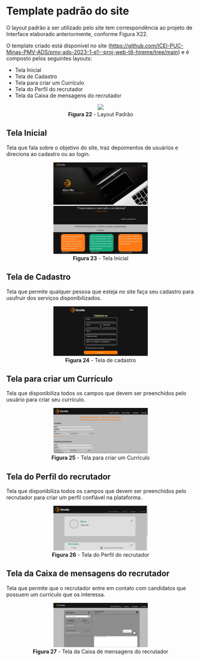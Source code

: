 # Template padrão do site

O layout padrão a ser utilizado pelo site tem correspondência ao projeto de Interface elaborado anteriormente, conforme Figura X22.

O template criado está disponível no site (https://github.com/ICEI-PUC-Minas-PMV-ADS/pmv-ads-2023-1-e1--proj-web-t8-hireme/tree/main) e é composto pelos seguintes layouts:
- Tela Inicial
- Tela de Cadastro
- Tela para criar um Currículo
- Tela do Perfil do recrutador
- Tela da Caixa de mensagens do recrutador

<div align="center">
<img src="img/LayoutPadrão.png" width="50%"><br>
<b>Figura 22</b> - Layout Padrão
</div>


## Tela Inicial
Tela que fala sobre o objetivo do site, traz depoimentos de usuários e direciona ao cadastro ou ao login.

<div align="center">
<img src="img/Tela Inicial.jpg" width="50%">
<img src="img/Tela inicial 2.jpg" width="50%"><br>
<b>Figura 23</b> - Tela Inicial
</div>

## Tela de Cadastro
Tela que permite qualquer pessoa que esteja no site faça seu cadastro para usufruir dos serviços disponibilizados. 

<div align="center">
<img src="img/cadastro-layout.PNG " width="50%"><br>
<b>Figura 24</b> - Tela de cadastro
</div>

## Tela para criar um Currículo
Tela que disponibiliza todos os campos que devem ser preenchidos pelo usuário para criar seu currículo.

<div align="center">
<img src="img/fazerCV.png" width="50%"><br>
<b>Figura 25</b> - Tela para criar um Currículo
</div>

## Tela do Perfil do recrutador
Tela que disponibiliza todos os campos que devem ser preenchidos pelo recrutador para criar um perfil confiável na plataforma.

<div align="center">
<img src="img/recrutador.png" width="50%"><br>
<b>Figura 26</b> - Tela do Perfil do recrutador
</div>

## Tela da Caixa de mensagens do recrutador
Tela que permite que o recrutador entre em contato com candidatos que possuem um currículo que os interessa.

<div align="center">
<img src="img/mensagens-recrutador.png" width="50%"><br>
<b>Figura 27</b> - Tela da Caixa de mensagens do recrutador
</div>
